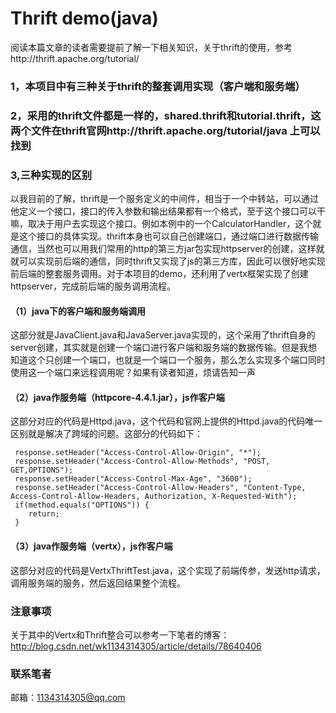 Thrift demo(java)
========

阅读本篇文章的读者需要提前了解一下相关知识，关于thrift的使用，参考http://thrift.apache.org/tutorial/

### 1，本项目中有三种关于thrift的整套调用实现（客户端和服务端）

### 2，采用的thrift文件都是一样的，shared.thrift和tutorial.thrift，这两个文件在thrift官网http://thrift.apache.org/tutorial/java 上可以找到

### 3,三种实现的区别

   以我目前的了解，thrift是一个服务定义的中间件，相当于一个中转站，可以通过他定义一个接口，接口的传入参数和输出结果都有一个格式，至于这个接口可以干嘛，取决于用户去实现这个接口。例如本例中的一个CalculatorHandler，这个就是这个接口的具体实现。thrift本身也可以自己创建端口，通过端口进行数据传输通信，当然也可以用我们常用的http的第三方jar包实现httpserver的创建，这样就就可以实现前后端的通信，同时thrift又实现了js的第三方库，因此可以很好地实现前后端的整套服务调用。对于本项目的demo，还利用了vertx框架实现了创建httpserver，完成前后端的服务调用流程。
   
#### （1）java下的客户端和服务端调用
这部分就是JavaClient.java和JavaServer.java实现的，这个采用了thrift自身的server创建，其实就是创建一个端口进行客户端和服务端的数据传输。但是我想知道这个只创建一个端口，也就是一个端口一个服务，那么怎么实现多个端口同时使用这一个端口来远程调用呢？如果有读者知道，烦请告知一声

#### （2）java作服务端（httpcore-4.4.1.jar），js作客户端
这部分对应的代码是Httpd.java，这个代码和官网上提供的Httpd.java的代码唯一区别就是解决了跨域的问题。这部分的代码如下：
```
 response.setHeader("Access-Control-Allow-Origin", "*");
 response.setHeader("Access-Control-Allow-Methods", "POST, GET,OPTIONS");
 response.setHeader("Access-Control-Max-Age", "3600");
 response.setHeader("Access-Control-Allow-Headers", "Content-Type, Access-Control-Allow-Headers, Authorization, X-Requested-With");
 if(method.equals("OPTIONS")) {
    return;
 }
 ```
#### （3）java作服务端（vertx），js作客户端
这部分对应的代码是VertxThriftTest.java，这个实现了前端传参，发送http请求，调用服务端的服务，然后返回结果整个流程。

### 注意事项
关于其中的Vertx和Thrift整合可以参考一下笔者的博客：http://blog.csdn.net/wk1134314305/article/details/78640406

### 联系笔者
邮箱：1134314305@qq.com

